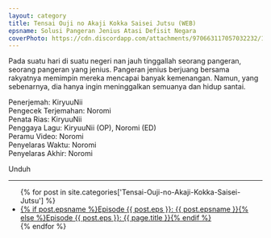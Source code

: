 ```yaml
---
layout: category
title: Tensai Ouji no Akaji Kokka Saisei Jutsu (WEB)
epsname: Solusi Pangeran Jenius Atasi Defisit Negara
coverPhoto: https://cdn.discordapp.com/attachments/970663117057032232/1003664980043898930/mpv-shot0108.jpg
---
```


Pada suatu hari di suatu negeri nan jauh tinggallah seorang pangeran, seorang pangeran yang jenius.
Pangeran jenius berjuang bersama rakyatnya memimpin mereka mencapai banyak kemenangan.
Namun, yang sebenarnya, dia hanya ingin meninggalkan semuanya dan hidup santai.

Penerjemah: KiryuuNii<br>
Pengecek Terjemahan: Noromi<br>
Penata Rias: KiryuuNii<br>
Penggaya Lagu: KiryuuNii (OP), Noromi (ED)<br>
Peramu Video: Noromi<br>
Penyelaras Waktu: Noromi<br>
Penyelaras Akhir: Noromi<br>

Unduh

---
  <ul>
    {% for post in site.categories['Tensai-Ouji-no-Akaji-Kokka-Saisei-Jutsu'] %}
  <li><a href="{{ site.baseurl }}{{ post.url }}">{% if post.epsname %}Episode {{ post.eps }}: {{ post.epsname }}{% else %}Episode {{ post.eps }}: {{ page.title }}{% endif %}</a></li>
  {% endfor %}
  </ul>